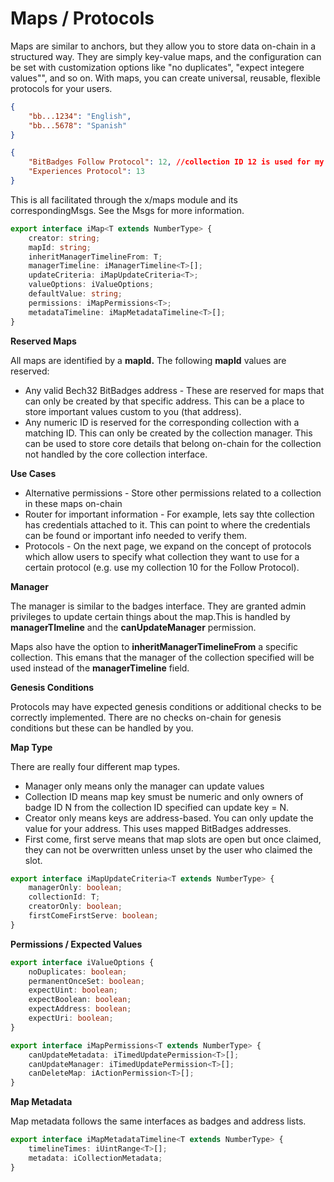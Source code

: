 # Maps / Protocols

Maps are similar to anchors, but they allow you to store data on-chain in a structured way. They are simply key-value maps, and the configuration can be set with customization options like "no duplicates", "expect integere values"", and so on. With maps, you can create universal, reusable, flexible protocols for your users.

```json
{
    "bb...1234": "English",
    "bb...5678": "Spanish"
}
```

```json
{
    "BitBadges Follow Protocol": 12, //collection ID 12 is used for my follows
    "Experiences Protocol": 13
}
```

This is all facilitated through the x/maps module and its correspondingMsgs. See the Msgs for more information.

```typescript
export interface iMap<T extends NumberType> {
    creator: string;
    mapId: string;
    inheritManagerTimelineFrom: T;
    managerTimeline: iManagerTimeline<T>[];
    updateCriteria: iMapUpdateCriteria<T>;
    valueOptions: iValueOptions;
    defaultValue: string;
    permissions: iMapPermissions<T>;
    metadataTimeline: iMapMetadataTimeline<T>[];
}
```

**Reserved Maps**

All maps are identified by a **mapId.** The following **mapId** values are reserved:

-   Any valid Bech32 BitBadges address - These are reserved for maps that can only be created by that specific address. This can be a place to store important values custom to you (that address).
-   Any numeric ID is reserved for the corresponding collection with a matching ID. This can only be created by the collection manager. This can be used to store core details that belong on-chain for the collection not handled by the core collection interface.

**Use Cases**

-   Alternative permissions - Store other permissions related to a collection in these maps on-chain
-   Router for important information - For example, lets say thte collection has credentials attached to it. This can point to where the credentials can be found or important info needed to verify them.
-   Protocols - On the next page, we expand on the concept of protocols which allow users to specify what collection they want to use for a certain protocol (e.g. use my collection 10 for the Follow Protocol).

**Manager**

The manager is similar to the badges interface. They are granted admin privileges to update certain things about the map.This is handled by **managerTImeline** and the **canUpdateManager** permission.

Maps also have the option to **inheritManagerTimelineFrom** a specific collection. This emans that the manager of the collection specified will be used instead of the **managerTimeline** field.

**Genesis Conditions**

Protocols may have expected genesis conditions or additional checks to be correctly implemented. There are no checks on-chain for genesis conditions but these can be handled by you.

**Map Type**

There are really four different map types.

-   Manager only means only the manager can update values
-   Collection ID means map key smust be numeric and only owners of badge ID N from the collection ID specified can update key = N.
-   Creator only means keys are address-based. You can only update the value for your address. This uses mapped BitBadges addresses.
-   First come, first serve means that map slots are open but once claimed, they can not be overwritten unless unset by the user who claimed the slot.

```typescript
export interface iMapUpdateCriteria<T extends NumberType> {
    managerOnly: boolean;
    collectionId: T;
    creatorOnly: boolean;
    firstComeFirstServe: boolean;
}
```

**Permissions / Expected Values**

```typescript
export interface iValueOptions {
    noDuplicates: boolean;
    permanentOnceSet: boolean;
    expectUint: boolean;
    expectBoolean: boolean;
    expectAddress: boolean;
    expectUri: boolean;
}
```

```typescript
export interface iMapPermissions<T extends NumberType> {
    canUpdateMetadata: iTimedUpdatePermission<T>[];
    canUpdateManager: iTimedUpdatePermission<T>[];
    canDeleteMap: iActionPermission<T>[];
}
```

**Map Metadata**

Map metadata follows the same interfaces as badges and address lists.

```typescript
export interface iMapMetadataTimeline<T extends NumberType> {
    timelineTimes: iUintRange<T>[];
    metadata: iCollectionMetadata;
}
```
